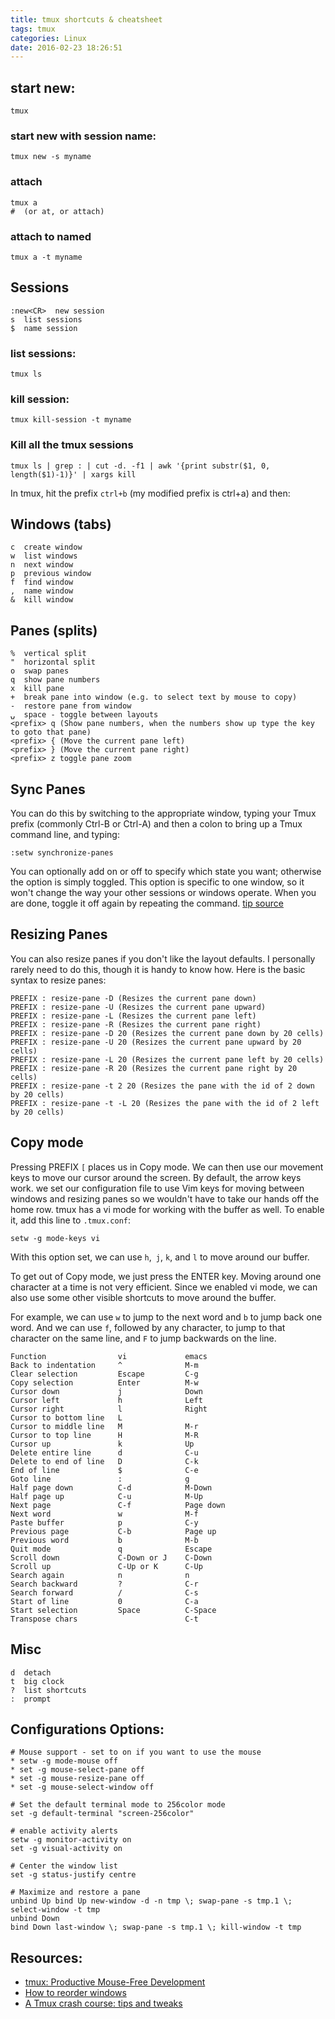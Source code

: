 ```yaml
---
title: tmux shortcuts & cheatsheet
tags: tmux
categories: Linux
date: 2016-02-23 18:26:51
---
```

## start new:

 `tmux`

### start new with session name:

`tmux new -s myname`
### attach

```
tmux a  
#  (or at, or attach)
```

### attach to named

`tmux a -t myname`

## Sessions

```
:new<CR>  new session
s  list sessions
$  name session
```
### list sessions:

`tmux ls`

### kill session:

`tmux kill-session -t myname`
### Kill all the tmux sessions
`tmux ls | grep : | cut -d. -f1 | awk '{print substr($1, 0, length($1)-1)}' | xargs kill`

In tmux, hit the prefix `ctrl+b` (my modified prefix is ctrl+a) and then:

## Windows (tabs)

```
c  create window
w  list windows
n  next window
p  previous window
f  find window
,  name window
&  kill window
```

## Panes (splits)

```
%  vertical split
"  horizontal split
o  swap panes
q  show pane numbers
x  kill pane
+  break pane into window (e.g. to select text by mouse to copy)
-  restore pane from window
⍽  space - toggle between layouts
<prefix> q (Show pane numbers, when the numbers show up type the key to goto that pane)
<prefix> { (Move the current pane left)
<prefix> } (Move the current pane right)
<prefix> z toggle pane zoom
```

## Sync Panes

You can do this by switching to the appropriate window, typing your Tmux prefix (commonly Ctrl-B or Ctrl-A) and then a colon to bring up a Tmux command line, and typing:

```
:setw synchronize-panes
```

You can optionally add on or off to specify which state you want; otherwise the option is simply toggled. This option is specific to one window, so it won't change the way your other sessions or windows operate. When you are done, toggle it off again by repeating the command. [tip source](http://blog.sanctum.geek.nz/sync-tmux-panes/)

## Resizing Panes

You can also resize panes if you don't like the layout defaults. I personally rarely need to do this, though it is handy to know how. Here is the basic syntax to resize panes:

```
PREFIX : resize-pane -D (Resizes the current pane down)
PREFIX : resize-pane -U (Resizes the current pane upward)
PREFIX : resize-pane -L (Resizes the current pane left)
PREFIX : resize-pane -R (Resizes the current pane right)
PREFIX : resize-pane -D 20 (Resizes the current pane down by 20 cells)
PREFIX : resize-pane -U 20 (Resizes the current pane upward by 20 cells)
PREFIX : resize-pane -L 20 (Resizes the current pane left by 20 cells)
PREFIX : resize-pane -R 20 (Resizes the current pane right by 20 cells)
PREFIX : resize-pane -t 2 20 (Resizes the pane with the id of 2 down by 20 cells)
PREFIX : resize-pane -t -L 20 (Resizes the pane with the id of 2 left by 20 cells)
```

## Copy mode

Pressing PREFIX `[` places us in Copy mode. We can then use our movement keys to move our cursor around the screen. By default, the arrow keys work. we set our configuration file to use Vim keys for moving between windows and resizing panes so we wouldn't have to take our hands off the home row. tmux has a vi mode for working with the buffer as well. To enable it, add this line to `.tmux.conf`:

```
setw -g mode-keys vi
```

With this option set, we can use `h`,` j`, `k`, and `l` to move around our buffer.

To get out of Copy mode, we just press the ENTER key. Moving around one character at a time is not very efficient. Since we enabled vi mode, we can also use some other visible shortcuts to move around the buffer.

For example, we can use `w` to jump to the next word and `b` to jump back one word. And we can use `f`, followed by any character, to jump to that character on the same line, and `F` to jump backwards on the line.

```
Function                vi             emacs
Back to indentation     ^              M-m
Clear selection         Escape         C-g
Copy selection          Enter          M-w
Cursor down             j              Down
Cursor left             h              Left
Cursor right            l              Right
Cursor to bottom line   L
Cursor to middle line   M              M-r
Cursor to top line      H              M-R
Cursor up               k              Up
Delete entire line      d              C-u
Delete to end of line   D              C-k
End of line             $              C-e
Goto line               :              g
Half page down          C-d            M-Down
Half page up            C-u            M-Up
Next page               C-f            Page down
Next word               w              M-f
Paste buffer            p              C-y
Previous page           C-b            Page up
Previous word           b              M-b
Quit mode               q              Escape
Scroll down             C-Down or J    C-Down
Scroll up               C-Up or K      C-Up
Search again            n              n
Search backward         ?              C-r
Search forward          /              C-s
Start of line           0              C-a
Start selection         Space          C-Space
Transpose chars                        C-t
```

## Misc

```
d  detach
t  big clock
?  list shortcuts
:  prompt
```

## Configurations Options:

```
# Mouse support - set to on if you want to use the mouse
* setw -g mode-mouse off
* set -g mouse-select-pane off
* set -g mouse-resize-pane off
* set -g mouse-select-window off

# Set the default terminal mode to 256color mode
set -g default-terminal "screen-256color"

# enable activity alerts
setw -g monitor-activity on
set -g visual-activity on

# Center the window list
set -g status-justify centre

# Maximize and restore a pane
unbind Up bind Up new-window -d -n tmp \; swap-pane -s tmp.1 \; select-window -t tmp
unbind Down
bind Down last-window \; swap-pane -s tmp.1 \; kill-window -t tmp
```

## Resources:

*   [tmux: Productive Mouse-Free Development](http://pragprog.com/book/bhtmux/tmux)
*   [How to reorder windows](http://superuser.com/questions/343572/tmux-how-do-i-reorder-my-windows)
*   [A Tmux crash course: tips and tweaks](http://tangosource.com/blog/a-tmux-crash-course-tips-and-tweaks/)
